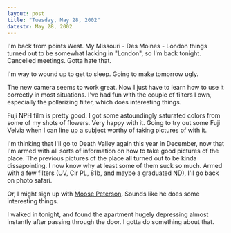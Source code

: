 ```yaml
---
layout: post
title: "Tuesday, May 28, 2002"
datestr: May 28, 2002
---
```


I'm back from points West. My Missouri - Des Moines - London things turned
out to be somewhat lacking in &quot;London&quot;, so I'm back tonight. Cancelled
meetings. Gotta hate that.

I'm way to wound up to get to sleep. Going to make tomorrow ugly.

The new camera seems to work great. Now I just have to learn how to use it
correctly in most situations. I've had fun with the couple of filters I own,
especially the pollarizing filter, which does interesting things. 

Fuji NPH film is pretty good. I got some astoundingly saturated colors from
some of my shots of flowers. Very happy with it. Going to try out some Fuji
Velvia when I can line up a subject worthy of taking pictures of with it.

I'm thinking that I'll go to Death Valley again this year in December, now
that I'm armed with all sorts of information on how to take good pictures of
the place. The previous pictures of the place all
turned out to be kinda dissapointing. I now know why at least some of them suck
so much. Armed with a few filters (UV, Cir PL, 81b, and maybe a graduated ND),
I'll go back on photo safari.

Or, I might sign up with <a href="http://www.moose395.net">Moose Peterson</a>.
Sounds like he does some interesting things. 

I walked in tonight, and found the apartment hugely depressing almost instantly
after passing through the door. I gotta do something about that.

